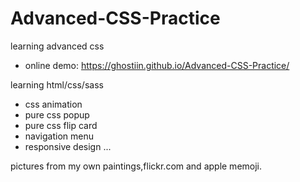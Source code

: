 # Advanced-CSS-Practice
learning advanced css

- online demo: https://ghostiin.github.io/Advanced-CSS-Practice/

learning html/css/sass
- css animation
- pure css popup
- pure css flip card
- navigation menu
- responsive design
...

pictures from my own paintings,flickr.com and apple memoji. 

